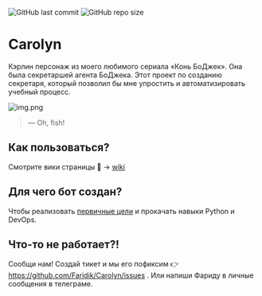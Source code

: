 ![GitHub last commit](https://img.shields.io/github/last-commit/faridik/carolyn)
![GitHub repo size](https://img.shields.io/github/repo-size/faridik/carolyn)

# Carolyn

Кэрлин персонаж из моего любимого сериала «Конь БоДжек». Она была секретаршей агента БоДжека. Этот проект по созданию секретаря, который позволил бы мне упростить и автоматизировать учебный процесс.

![img.png](https://cdn.discordapp.com/attachments/656494719957729280/867117788618817536/farid-carolyn.png)

>— Oh, fish!

## Как пользоваться?
Смотрите вики страницы 👀 → [wiki](https://github.com/Faridik/Carolyn/wiki/%D0%9D%D0%B0%D1%87%D0%B0%D0%BB%D0%BE)

## Для чего бот создан?
Чтобы реализовать [первичные цели](https://github.com/Faridik/Carolyn/issues/1) и прокачать навыки Python и DevOps.

## Что-то не работает?!
Сообщи нам! Создай тикет и мы его пофиксим 👉 https://github.com/Faridik/Carolyn/issues . Или напиши Фариду в личные сообщения в телеграме.
